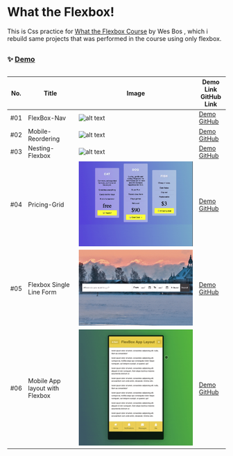 # What the Flexbox!

This is Css practice for [What the Flexbox Course](http://flexbox.io/) by Wes Bos , which i rebuild same projects that was performed in the course using only flexbox.

##

### ✨ [Demo](https://mosaif00.github.io/Flexbox-course/)

##

| No. | Title                          | Image                                                 | Demo Link <br />GitHub Link                                                                                                                                                     |
| --- | ------------------------------ | ----------------------------------------------------- | ------------------------------------------------------------------------------------------------------------------------------------------------------------------------------- |
| #01 | FlexBox-Nav                    | ![alt text](./dist/01-Flexbox-Nav/screen01.gif)       | [Demo](https://mosaif00.github.io/Flexbox-course/01-Flexbox-Nav/index.html)<br />[GitHub](https://github.com/MoSaif00/Flexbox-course/tree/main/dist/01-Flexbox-Nav)             |
| #02 | Mobile-Reordering              | ![alt text](./dist/02-Mobile-Reordering/screen02.gif) | [Demo](https://mosaif00.github.io/Flexbox-course/02-Mobile-Reordering/index.html)<br />[GitHub](https://github.com/MoSaif00/Flexbox-course/tree/main/dist/02-Mobile-Reordering) |
| #03 | Nesting-Flexbox                | ![alt text](./dist/03-Nesting-Flexbox/screen03.gif)   | [Demo](https://mosaif00.github.io/Flexbox-course/03-Nesting-Flexbox/index.html)<br />[GitHub](https://github.com/MoSaif00/Flexbox-course/tree/main/dist/03-Nesting-Flexbox)     |
| #04 | Pricing-Grid                   | ![alt text](./dist/04-Pricing-Grid/screen04.gif)      | [Demo](https://mosaif00.github.io/Flexbox-course/04-Pricing-Grid/index.html)<br />[GitHub](https://github.com/MoSaif00/Flexbox-course/tree/main/dist/04-Pricing-Grid)           |
| #05 | Flexbox Single Line Form       | ![alt text](./dist/05-Single-Line-Form/screen05.gif)  | [Demo](https://mosaif00.github.io/Flexbox-course/05-Single-Line-Form/index.html)<br />[GitHub](https://github.com/MoSaif00/Flexbox-course/tree/main/dist/05-Single-Line-Form)   |
| #06 | Mobile App layout with Flexbox | ![alt text](./dist/06-Mobile-App-Layout/screen06.gif) | [Demo](https://mosaif00.github.io/Flexbox-course/06-Mobile-App-Layout/index.html)<br />[GitHub](https://github.com/MoSaif00/Flexbox-course/tree/main/dist/06-Mobile-App-Layout) |
